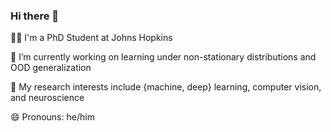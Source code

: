 ### Hi there 👋

👨‍🎓 I'm a PhD Student at Johns Hopkins

🔭 I’m currently working on learning under non-stationary distributions and OOD generalization

🌱 My research interests include {machine, deep} learning, computer vision, and neuroscience

😄 Pronouns: he/him


<!--
**Laknath1996/Laknath1996** is a ✨ _special_ ✨ repository because its `README.md` (this file) appears on your GitHub profile.

Here are some ideas to get you started:
- 
- 🔭 I’m currently working on ...
- 🌱 I’m currently learning ...
- 👯 I’m looking to collaborate on ...
- 🤔 I’m looking for help with ...
- 💬 Ask me about ...
- 📫 How to reach me: ...
- 😄 Pronouns: ...
- ⚡ Fun fact: ...
-->

